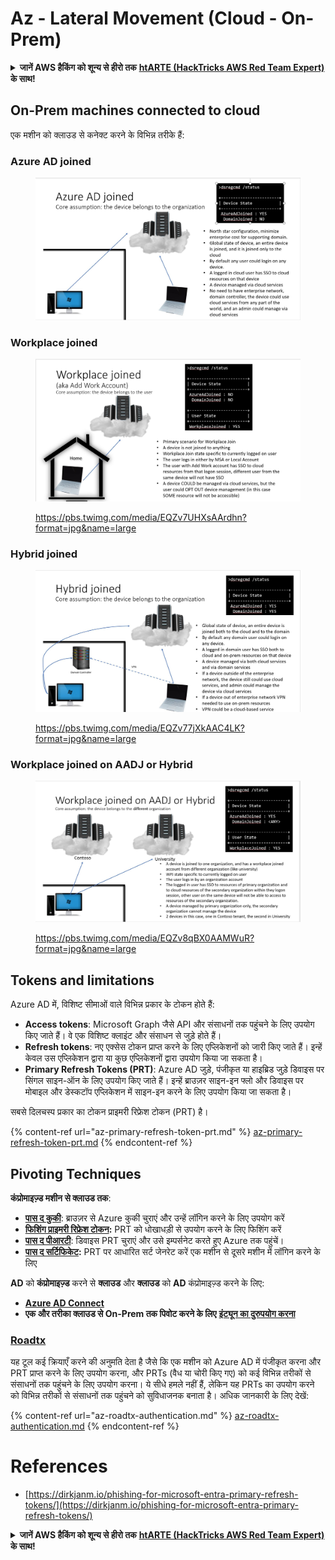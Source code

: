 # Az - Lateral Movement (Cloud - On-Prem)

<details>

<summary><strong>जानें AWS हैकिंग को शून्य से हीरो तक</strong> <a href="https://training.hacktricks.xyz/courses/arte"><strong>htARTE (HackTricks AWS Red Team Expert)</strong></a><strong> के साथ!</strong></summary>

HackTricks का समर्थन करने के अन्य तरीके:

* अगर आप चाहते हैं कि आपकी **कंपनी HackTricks में विज्ञापित हो** या **HackTricks को PDF में डाउनलोड करें** तो [**सब्सक्रिप्शन प्लान्स**](https://github.com/sponsors/carlospolop) देखें!
* [**आधिकारिक PEASS और HackTricks स्वैग**](https://peass.creator-spring.com) प्राप्त करें
* [**The PEASS Family**](https://opensea.io/collection/the-peass-family) की खोज करें, हमारा विशेष [**NFTs**](https://opensea.io/collection/the-peass-family) संग्रह
* **शामिल हों** 💬 [**डिस्कॉर्ड समूह**](https://discord.gg/hRep4RUj7f) या [**टेलीग्राम समूह**](https://t.me/peass) या हमें **ट्विटर** 🐦 [**@hacktricks_live**](https://twitter.com/hacktricks_live) **पर फॉलो** करें।
* **हैकिंग ट्रिक्स साझा करें द्वारा PRs सबमिट करके** [**HackTricks**](https://github.com/carlospolop/hacktricks) और [**HackTricks Cloud**](https://github.com/carlospolop/hacktricks-cloud) github repos में।

</details>

## On-Prem machines connected to cloud

एक मशीन को क्लाउड से कनेक्ट करने के विभिन्न तरीके हैं:

### Azure AD joined

<figure><img src="../../../.gitbook/assets/image (3) (1) (2) (1).png" alt=""><figcaption></figcaption></figure>

### Workplace joined

<figure><img src="../../../.gitbook/assets/image (1) (6).png" alt=""><figcaption><p><a href="https://pbs.twimg.com/media/EQZv7UHXsAArdhn?format=jpg&#x26;name=large">https://pbs.twimg.com/media/EQZv7UHXsAArdhn?format=jpg&#x26;name=large</a></p></figcaption></figure>

### Hybrid joined

<figure><img src="../../../.gitbook/assets/image (3) (2) (2).png" alt=""><figcaption><p><a href="https://pbs.twimg.com/media/EQZv77jXkAAC4LK?format=jpg&#x26;name=large">https://pbs.twimg.com/media/EQZv77jXkAAC4LK?format=jpg&#x26;name=large</a></p></figcaption></figure>

### Workplace joined on AADJ or Hybrid

<figure><img src="../../../.gitbook/assets/image (4) (3).png" alt=""><figcaption><p><a href="https://pbs.twimg.com/media/EQZv8qBX0AAMWuR?format=jpg&#x26;name=large">https://pbs.twimg.com/media/EQZv8qBX0AAMWuR?format=jpg&#x26;name=large</a></p></figcaption></figure>

## Tokens and limitations <a href="#tokens-and-limitations" id="tokens-and-limitations"></a>

Azure AD में, विशिष्ट सीमाओं वाले विभिन्न प्रकार के टोकन होते हैं:

- **Access tokens**: Microsoft Graph जैसे API और संसाधनों तक पहुंचने के लिए उपयोग किए जाते हैं। वे एक विशिष्ट क्लाइंट और संसाधन से जुड़े होते हैं।
- **Refresh tokens**: नए एक्सेस टोकन प्राप्त करने के लिए एप्लिकेशनों को जारी किए जाते हैं। इन्हें केवल उस एप्लिकेशन द्वारा या कुछ एप्लिकेशनों द्वारा उपयोग किया जा सकता है।
- **Primary Refresh Tokens (PRT)**: Azure AD जुड़े, पंजीकृत या हाइब्रिड जुड़े डिवाइस पर सिंगल साइन-ऑन के लिए उपयोग किए जाते हैं। इन्हें ब्राउज़र साइन-इन फ्लो और डिवाइस पर मोबाइल और डेस्कटॉप एप्लिकेशन में साइन-इन करने के लिए उपयोग किया जा सकता है।

सबसे दिलचस्प प्रकार का टोकन प्राइमरी रिफ्रेश टोकन (PRT) है।

{% content-ref url="az-primary-refresh-token-prt.md" %}
[az-primary-refresh-token-prt.md](az-primary-refresh-token-prt.md)
{% endcontent-ref %}

## Pivoting Techniques

**कंप्रोमाइज़्ड मशीन से क्लाउड तक**:

* [**पास द कुकी**](az-pass-the-cookie.md): ब्राउज़र से Azure कुकी चुराएं और उन्हें लॉगिन करने के लिए उपयोग करें
* [**फिशिंग प्राइमरी रिफ्रेश टोकन**](az-phishing-primary-refresh-token-microsoft-entra.md)**:** PRT को धोखाधड़ी से उपयोग करने के लिए फिशिंग करें
* [**पास द पीआरटी**](pass-the-prt.md): डिवाइस PRT चुराएं और उसे इम्पर्सनेट करते हुए Azure तक पहुंचें।
* [**पास द सर्टिफिकेट**](az-pass-the-certificate.md)**:** PRT पर आधारित सर्ट जेनरेट करें एक मशीन से दूसरे मशीन में लॉगिन करने के लिए

**AD** को **कंप्रोमाइज़्ड** करने से **क्लाउड** और **क्लाउड** को **AD** कंप्रोमाइज़्ड करने के लिए:

* [**Azure AD Connect**](azure-ad-connect-hybrid-identity/)
* **एक और तरीका क्लाउड से On-Prem तक पिवोट करने के लिए** [**इंट्यून का दुरुपयोग करना**](../intune.md)

### [Roadtx](https://github.com/dirkjanm/ROADtools)

यह टूल कई क्रियाएँ करने की अनुमति देता है जैसे कि एक मशीन को Azure AD में पंजीकृत करना और PRT प्राप्त करने के लिए उपयोग करना, और PRTs (वैध या चोरी किए गए) को कई विभिन्न तरीकों से संसाधनों तक पहुंचने के लिए उपयोग करना। ये सीधे हमले नहीं हैं, लेकिन यह PRTs का उपयोग करने को विभिन्न तरीकों से संसाधनों तक पहुंचने को सुविधाजनक बनाता है। अधिक जानकारी के लिए देखें:

{% content-ref url="az-roadtx-authentication.md" %}
[az-roadtx-authentication.md](az-roadtx-authentication.md)
{% endcontent-ref %}

# References
* [https://dirkjanm.io/phishing-for-microsoft-entra-primary-refresh-tokens/](https://dirkjanm.io/phishing-for-microsoft-entra-primary-refresh-tokens/)

<details>

<summary><strong>जानें AWS हैकिंग को शून्य से हीरो तक</strong> <a href="https://training.hacktricks.xyz/courses/arte"><strong>htARTE (HackTricks AWS Red Team Expert)</strong></a><strong> के साथ!</strong></summary>

HackTricks का समर्थन करने के अन्य तरीके:

* अगर आप चाहते हैं कि आपकी **कंपनी HackTricks में विज्ञापित हो** या **HackTricks को PDF में डाउनलोड करें** तो [**सब्सक्रिप्शन प्लान्स**](https://github.com/sponsors/carlospolop) देखें!
* [**आधिकारिक PEASS और HackTricks स्वैग**](https://peass.creator-spring.com) प्राप्त करें
* [**The PEASS Family**](https://opensea.io/collection/the-peass-family) की खोज करें, हमारा विशेष [**NFTs**](https://opensea.io/collection/the-peass-family) संग्रह
* **शामिल हों** 💬 [**डिस्कॉर्ड समूह**](https://discord.gg/hRep4RUj7f) या [**टेलीग्राम समूह**](https://t.me/peass) या हमें **ट्विटर** 🐦 [**@hacktricks_live**](https://twitter.com/hacktricks_live) **पर फॉलो** करें।
* **हैकिंग ट्रिक्स साझा करें द्वारा PRs सबमिट करके** [**HackTricks**](https://github.com/carlospolop/hacktricks) और [**HackTricks Cloud**](https://github.com/carlospolop/hacktricks-cloud) github repos में।

</details>
